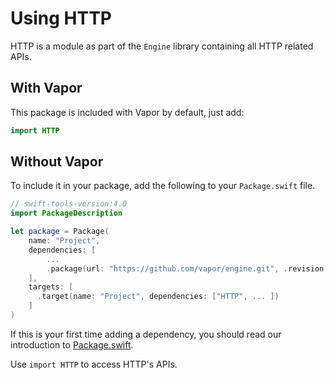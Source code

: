# Using HTTP

HTTP is a module as part of the `Engine` library containing all HTTP related APIs.

## With Vapor

This package is included with Vapor by default, just add:

```swift
import HTTP
```

## Without Vapor

To include it in your package, add the following to your `Package.swift` file.

```swift
// swift-tools-version:4.0
import PackageDescription

let package = Package(
    name: "Project",
    dependencies: [
        ...
        .package(url: "https://github.com/vapor/engine.git", .revision("beta")),
    ],
    targets: [
      .target(name: "Project", dependencies: ["HTTP", ... ])
    ]
)
```

If this is your first time adding a dependency, you should read our introduction to [Package.swift](../getting-started/spm.md).

Use `import HTTP` to access HTTP's APIs.
